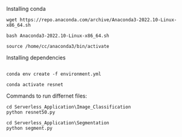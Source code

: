 
Installing conda

```
wget https://repo.anaconda.com/archive/Anaconda3-2022.10-Linux-x86_64.sh

bash Anaconda3-2022.10-Linux-x86_64.sh 
 
source /home/cc/anaconda3/bin/activate
```

Installing dependencies

```

conda env create -f environment.yml 

conda activate resnet
```

Commands to run differnet files:

```
cd Serverless_Application\Image_Classification
python resnet50.py

```


```
cd Serverless_Application\Segmentation
python segment.py
```
